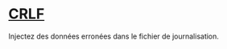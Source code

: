 # [CRLF](https://www.root-me.org/fr/Challenges/Web-Serveur/CRLF)

Injectez des données erronées dans le fichier de journalisation.

